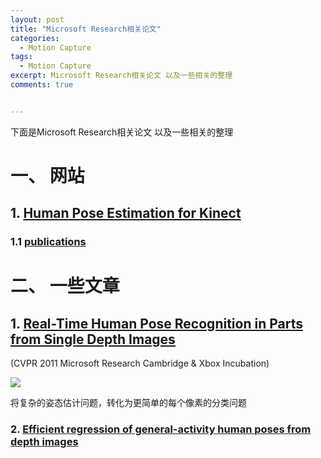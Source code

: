 ```yaml
---
layout: post
title: "Microsoft Research相关论文"
categories:
  - Motion Capture
tags:
  - Motion Capture
excerpt: Microsoft Research相关论文 以及一些相关的整理
comments: true


---
```


下面是Microsoft Research相关论文 以及一些相关的整理

# 一、 网站

## 1. [Human Pose Estimation for Kinect](https://www.microsoft.com/en-us/research/project/human-pose-estimation-for-kinect/)

### 1.1 [publications](https://www.microsoft.com/en-us/research/project/human-pose-estimation-for-kinect/publications/)



# 二、 一些文章

## 1. [Real-Time Human Pose Recognition in Parts from Single Depth Images](https://ieeexplore.ieee.org/stamp/stamp.jsp?tp=&arnumber=5995316)

(CVPR 2011    Microsoft Research Cambridge & Xbox Incubation)   



![](https://wangchenjun521.github.io/assets/images/2022_05_10/1.png)

将复杂的姿态估计问题，转化为更简单的每个像素的分类问题

### 2. [Efficient regression of general-activity human poses from depth images](https://ieeexplore.ieee.org/stamp/stamp.jsp?tp=&arnumber=6126270)










